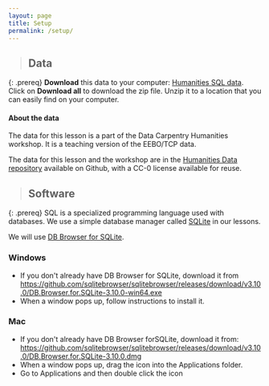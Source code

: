 ```yaml
---
layout: page
title: Setup
permalink: /setup/
---
```


> ## Data
{: .prereq}
**Download** this data to your computer: [Humanities SQL data](https://github.com/iaine/humanities-lesson-data/blob/master/data/sql/sql.zip). Click on **Download all** to download the zip file. Unzip it to a location that you can easily find on your computer.

#### About the data
The data for this lesson is a part of the Data Carpentry Humanities workshop. 
It is a teaching version of the EEBO/TCP data. 
 
The data for this lesson and the workshop are in the 
[Humanities Data repository](https://github.com/iaine/humanities-lesson-data/tree/master/data/sql) 
available on Github, with a CC-0 license 
available for reuse.


> ## Software
{: .prereq}
SQL is a specialized programming language used with databases.  We
use a simple database manager called [SQLite](http://www.sqlite.org/)
in our lessons.
    

We will use [DB Browser for SQLite](http://sqlitebrowser.org/).


### Windows

- If you don't already have DB Browser for SQLite, download it from
https://github.com/sqlitebrowser/sqlitebrowser/releases/download/v3.10.0/DB.Browser.for.SQLite-3.10.0-win64.exe
- When a window pops up, follow instructions to install it. 
### Mac

- If you don't already have DB Browser forSQLite, download it from:
https://github.com/sqlitebrowser/sqlitebrowser/releases/download/v3.10.0/DB.Browser.for.SQLite-3.10.0.dmg
- When a window pops up, drag the icon into the Applications folder. 
- Go to Applications and then double click the icon
